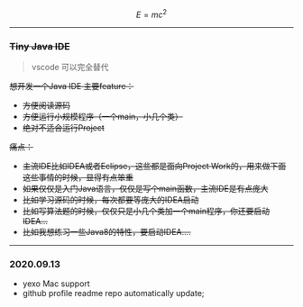 $$E=mc^2$$

----

<del>

### Tiny Java IDE

</del>

> vscode 可以完全替代

<del>

想开发一个Java IDE 主要feature：
- 方便阅读源码
- 方便运行小规模程序（一个main，小几个类）
- 绝对不适合运行Project

痛点：
- 主流IDE比如IDEA或者Eclipse，这些都是面向Project Work的，用来做下面这些事情的时候，显得有点笨重
- 如果仅仅是入门Java语言，仅仅是写个main函数，主流IDE是有点庞大
- 比如学习源码的时候，每次都要等庞大的IDEA启动
- 比如写算法题的时候，仅仅只是小几个类加一个main程序，你还要启动IDEA...
- 比如我想练习一些Java8的特性，要启动IDEA....

</del>

---



### 2020.09.13

- yexo Mac support
- github profile readme repo automatically update;